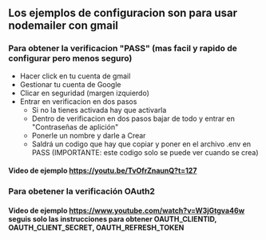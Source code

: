 ## Los ejemplos de configuracion son para usar nodemailer con gmail
### Para obtener la verificacion "PASS" (mas facil y rapido de configurar pero menos seguro)
- Hacer click en tu cuenta de gmail
- Gestionar tu cuenta de Google
- Clicar en seguridad (margen izquierdo)
- Entrar en verificacion en dos pasos
  - Si no la tienes activada hay que activarla
  - Dentro de verificacion en dos pasos bajar de todo y entrar en "Contraseñas de aplición"
  - Ponerle un nombre y darle a Crear
  - Saldrá un codigo que hay que copiar y poner en el archivo .env en PASS (IMPORTANTE: este codigo solo se puede ver cuando se crea)

#### Video de ejemplo https://youtu.be/TvOfrZnaunQ?t=127

### Para obetener la verificación OAuth2

#### Video de ejemplo https://www.youtube.com/watch?v=W3jGtgva46w seguis solo las instrucciones para obtener OAUTH_CLIENTID, OAUTH_CLIENT_SECRET, OAUTH_REFRESH_TOKEN
